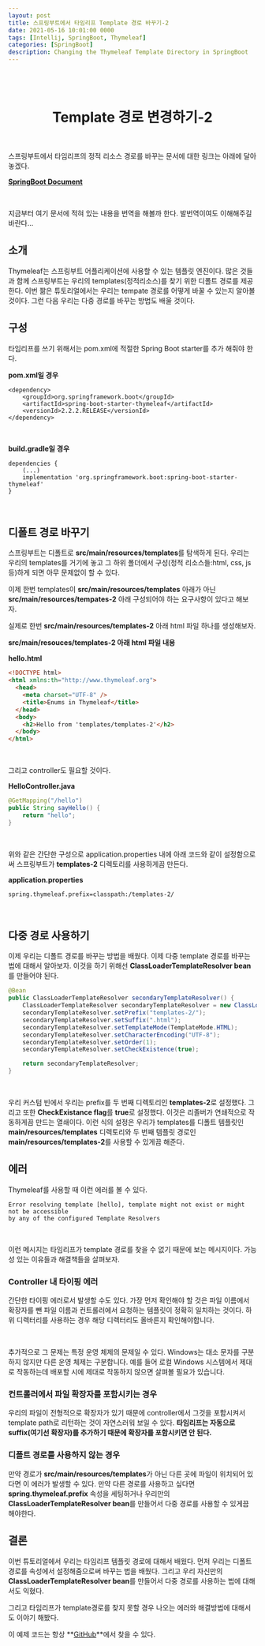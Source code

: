 ```yaml
---
layout: post
title: 스프링부트에서 타임리프 Template 경로 바꾸기-2
date: 2021-05-16 10:01:00 0000
tags: [Intellij, SpringBoot, Thymeleaf]
categories: [SpringBoot]
description: Changing the Thymeleaf Template Directory in SpringBoot
---
```


<br><br>

# <center>Template 경로 변경하기-2</center>

<br>

스프링부트에서 타임리프의 정적 리소스 경로를 바꾸는 문서에 대한 링크는 아래에 달아놓겠다.

**[SpringBoot Document](https://www.baeldung.com/spring-thymeleaf-template-directory)**

<br>

지금부터 여기 문서에 적혀 있는 내용을 번역을 해볼까 한다. 발번역이여도 이해해주길 바란다...

## 소개

Thymeleaf는 스프링부트 어플리케이션에 사용할 수 있는 템플릿 엔진이다. 많은 것들과 함께 스프링부트는 우리의 templates(정적리소스)를 찾기 위한 디폴트 경로를 제공한다. 이번 짦은 튜토리얼에서는 우리는 tempate 경로를 어떻게 바꿀 수 있는지 알아볼 것이다. 그런 다음 우리는 다중 경로를 바꾸는 방법도 배울 것이다.

## 구성

타임리프를 쓰기 위해서는 pom.xml에 적절한 Spring Boot starter를 추가 해줘야 한다.

**pom.xml일 경우**

```
<dependency>
    <groupId>org.springframework.boot</groupId>
    <artifactId>spring-boot-starter-thymeleaf</artifactId>
    <versionId>2.2.2.RELEASE</versionId>
</dependency>
```

<br>

**build.gradle일 경우**

```
dependencies {
    (...)
    implementation 'org.springframework.boot:spring-boot-starter-thymeleaf'
}
```

<br>

## 디폴트 경로 바꾸기

스프링부트는 디폴트로 **src/main/resources/templates**를 탐색하게 된다. 우리는 우리의 templates를 거기에 놓고 그 하위 폴더에서 구성(정적 리소스들:html, css, js등)하게 되면 아무 문제없이 할 수 있다.

이제 한번 templates이 **src/main/resources/templates** 아래가 아닌 **src/main/resources/tempates-2** 아래 구성되어야 하는 요구사항이 있다고 해보자.

실제로 한번 **src/main/resources/templates-2** 아래 html 파일 하나를 생성해보자.

**src/main/resouces/templates-2 아래 html 파일 내용**

**hello.html**

```html
<!DOCTYPE html>
<html xmlns:th="http://www.thymeleaf.org">
  <head>
    <meta charset="UTF-8" />
    <title>Enums in Thymeleaf</title>
  </head>
  <body>
    <h2>Hello from 'templates/templates-2'</h2>
  </body>
</html>
```

<br>

그리고 controller도 필요할 것이다.

**HelloController.java**

```java
@GetMapping("/hello")
public String sayHello() {
    return "hello";
}
```

<br>

위와 같은 간단한 구성으로 application.properties 내에 아래 코드와 같이 설정함으로써 스프링부트가 **templates-2** 디렉토리를 사용하게끔 만든다.

**application.properties**

```
spring.thymeleaf.prefix=classpath:/templates-2/
```

<br>

## 다중 경로 사용하기

이제 우리는 디폴트 경로를 바꾸는 방법을 배웠다. 이제 다중 template 경로를 바꾸는 법에 대해서 알아보자. 이것을 하기 위해선 **ClassLoaderTemplateResolver bean**를 만들어야 된다.

```java
@Bean
public ClassLoaderTemplateResolver secondaryTemplateResolver() {
    ClassLoaderTemplateResolver secondaryTemplateResolver = new ClassLoaderTemplateResolver();
    secondaryTemplateResolver.setPrefix("templates-2/");
    secondaryTemplateResolver.setSuffix(".html");
    secondaryTemplateResolver.setTemplateMode(TemplateMode.HTML);
    secondaryTemplateResolver.setCharacterEncoding("UTF-8");
    secondaryTemplateResolver.setOrder(1);
    secondaryTemplateResolver.setCheckExistence(true);

    return secondaryTemplateResolver;
}
```

<br>

우리 커스텀 빈에서 우리는 prefix를 두 번째 디렉토리인 **templates-2**로 설정했다. 그리고 또한 **CheckExistance flag**를 **true**로 설정했다. 이것은 리졸버가 연쇄적으로 작동하게끔 만드는 열쇄이다. 이런 식의 설정은 우리가 templates를 디폴트 템플릿인 **main/resources/templates** 디렉토리와 두 번째 템플릿 경로인 **main/resources/templates-2**를 사용할 수 있게끔 해준다.

## 에러

Thymeleaf를 사용할 때 이런 에러를 볼 수 있다.

```
Error resolving template [hello], template might not exist or might not be accessible
by any of the configured Template Resolvers
```

<br>

이런 메시지는 타임리프가 template 경로를 찾을 수 없기 때문에 보는 메시지이다. 가능성 있는 이유들과 해결책들을 살펴보자.

### Controller 내 타이핑 에러

간단한 타이핑 에러로서 발생할 수도 있다. 가장 먼저 확인해야 할 것은 파일 이름에서 확장자를 뺀 파일 이름과 컨트롤러에서 요청하는 템플릿이 정확히 일치하는 것이다. 하위 디렉터리를 사용하는 경우 해당 디렉터리도 올바른지 확인해야합니다.

<br>

추가적으로 그 문제는 특정 운영 체제의 문제일 수 있다. Windows는 대소 문자를 구분하지 않지만 다른 운영 체제는 구분합니다. 예를 들어 로컬 Windows 시스템에서 제대로 작동하는데 배포할 시에 제대로 작동하지 않으면 살펴볼 필요가 있습니다.

### 컨트롤러에서 파일 확장자를 포함시키는 경우

우리의 파일이 전형적으로 확장자가 있기 때문에 controller에서 그것을 포함시켜서 template path로 리턴하는 것이 자연스러워 보일 수 있다. **타임리프는 자동으로 suffix(여기선 확장자)를 추가하기 때문에 확장자를 포함시키면 안 된다.**

### 디폴트 경로를 사용하지 않는 경우

만약 경로가 **src/main/resources/templates**가 아닌 다른 곳에 파일이 위치되어 있다면 이 에러가 발생할 수 있다. 만약 다른 경로를 사용하고 싶다면 **spring.thymeleaf.prefix** 속성을 세팅하거나 우리만의 **ClassLoaderTemplateResolver bean**를 만들어서 다중 경로를 사용할 수 있게끔 해야한다.

## 결론

이번 튜토리얼에서 우리는 타임리프 템플릿 경로에 대해서 배웠다. 먼저 우리는 디폴트 경로를 속성에서 설정해줌으로써 바꾸는 법을 배웠다. 그리고 우리 자신만의 **ClassLoaderTemplateResolver bean**를 만들어서 다중 경로를 사용하는 법에 대해서도 익혔다.

그리고 타임리프가 template경로를 찾지 못할 경우 나오는 에러와 해결방법에 대해서도 이야기 해봤다.

이 예제 코드는 항상 **[GitHub](https://github.com/eugenp/tutorials/tree/master/spring-web-modules/spring-thymeleaf-2)**에서 찾을 수 있다.
